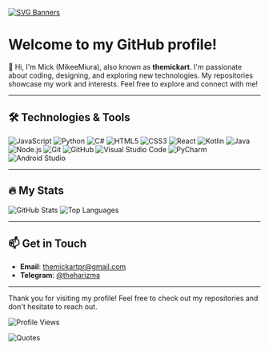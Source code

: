 [![SVG Banners](https://svg-banners.vercel.app/api?type=rainbow&text1=Mikee%20Miura%20&width=1000&height=200)](https://github.com/themickart)

# Welcome to my GitHub profile!

👋 Hi, I'm Mick (MikeeMiura), also known as **themickart**. I'm passionate about coding, designing, and exploring new technologies. My repositories showcase my work and interests. Feel free to explore and connect with me!

---

## 🛠️ Technologies & Tools

![JavaScript](https://img.shields.io/badge/-JavaScript-282C34?style=flat-square&logo=javascript)
![Python](https://img.shields.io/badge/-Python-282C34?style=flat-square&logo=python)
![C#](https://img.shields.io/badge/-C%23-282C34?style=flat-square&logo=c-sharp)
![HTML5](https://img.shields.io/badge/-HTML5-282C34?style=flat-square&logo=html5)
![CSS3](https://img.shields.io/badge/-CSS3-282C34?style=flat-square&logo=css3)
![React](https://img.shields.io/badge/-React-282C34?style=flat-square&logo=react)
![Kotlin](https://img.shields.io/badge/-Kotlin-282C34?style=flat-square&logo=kotlin)
![Java](https://img.shields.io/badge/-Java-282C34?style=flat-square&logo=java&logoColor=007396)
![Node.js](https://img.shields.io/badge/-Node.js-282C34?style=flat-square&logo=node.js)
![Git](https://img.shields.io/badge/-Git-282C34?style=flat-square&logo=git)
![GitHub](https://img.shields.io/badge/-GitHub-282C34?style=flat-square&logo=github)
![Visual Studio Code](https://img.shields.io/badge/-VS%20Code-282C34?style=flat-square&logo=visual-studio-code&logoColor=007ACC)
![PyCharm](https://img.shields.io/badge/-PyCharm-282C34?style=flat-square&logo=pycharm)
![Android Studio](https://img.shields.io/badge/-Android%20Studio-282C34?style=flat-square&logo=android-studio)

---

## 🔥 My Stats

![GitHub Stats](https://github-readme-stats.vercel.app/api?username=themickart&show_icons=true&theme=graywhite)
![Top Languages](https://github-readme-stats.vercel.app/api/top-langs/?username=themickart&layout=compact&theme=graywhite)

---

## 📫 Get in Touch

- **Email**: [themickartpr@gmail.com](mailto:themickartpr@gmail.com)
- **Telegram**: [@theharizma](https://t.me/theharizma)

---

Thank you for visiting my profile! Feel free to check out my repositories and don't hesitate to reach out.

![Profile Views](https://komarev.com/ghpvc/?username=themickart&color=333333)

<!--- Цитата --->
![Quotes](https://quotes-github-readme.vercel.app/api?type=horizontal&theme=light)

